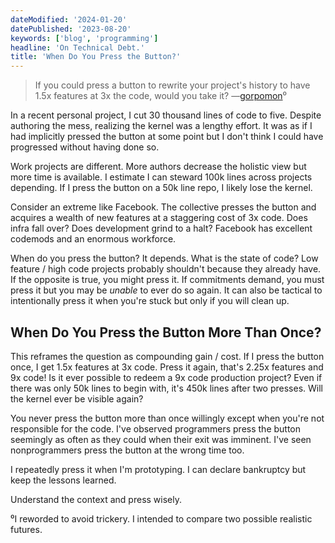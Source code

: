 ```yaml
---
dateModified: '2024-01-20'
datePublished: '2023-08-20'
keywords: ['blog', 'programming']
headline: 'On Technical Debt.'
title: 'When Do You Press the Button?'
---
```


> If you could press a button to rewrite your project's history to have 1.5x
> features at 3x the code, would you take it?
> ―[gorpomon](https://news.ycombinator.com/item?id=37120968)⁰

In a recent personal project, I cut 30 thousand lines of code to five. Despite
authoring the mess, realizing the kernel was a lengthy effort. It was as if I
had implicitly pressed the button at some point but I don't think I could have
progressed without having done so.

Work projects are different. More authors decrease the holistic view but more
time is available. I estimate I can steward 100k lines across projects
depending. If I press the button on a 50k line repo, I likely lose the kernel.

Consider an extreme like Facebook. The collective presses the button and
acquires a wealth of new features at a staggering cost of 3x code. Does infra
fall over? Does development grind to a halt? Facebook has excellent codemods and
an enormous workforce.

When do you press the button? It depends. What is the state of code? Low feature
/ high code projects probably shouldn't because they already have. If the
opposite is true, you might press it. If commitments demand, you must press it
but you may be _unable_ to ever do so again. It can also be tactical to
intentionally press it when you're stuck but only if you will clean up.

## When Do You Press the Button More Than Once?

This reframes the question as compounding gain / cost. If I press the button
once, I get 1.5x features at 3x code. Press it again, that's 2.25x features and
9x code! Is it ever possible to redeem a 9x code production project? Even if
there was only 50k lines to begin with, it's 450k lines after two presses. Will
the kernel ever be visible again?

You never press the button more than once willingly except when you're not
responsible for the code. I've observed programmers press the button seemingly
as often as they could when their exit was imminent. I've seen nonprogrammers
press the button at the wrong time too.

I repeatedly press it when I'm prototyping. I can declare bankruptcy but keep
the lessons learned.

Understand the context and press wisely.

⁰I reworded to avoid trickery. I intended to compare two possible realistic
futures.
